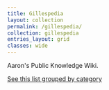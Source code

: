 ```yaml
---
title: Gillespedia
layout: collection
permalink: /gillespedia/
collection: gillespedia
entries_layout: grid
classes: wide
---
```


Aaron's Public Knowledge Wiki. 

[See this list grouped by category]({{siteurl}}/categories/)